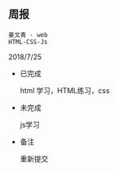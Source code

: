 ## 周报

```
姜文青 - web
HTML-CSS-Js
```

2018/7/25

- 已完成

  html 学习，HTML练习，css

- 未完成

  js学习

- 备注

  重新提交
